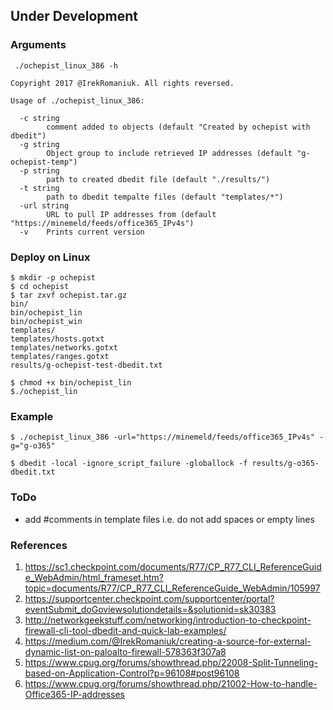 
## Under Development 

### Arguments

```
 ./ochepist_linux_386 -h

Copyright 2017 @IrekRomaniuk. All rights reversed.

Usage of ./ochepist_linux_386:

  -c string
        comment added to objects (default "Created by ochepist with dbedit")
  -g string
        Object group to include retrieved IP addresses (default "g-ochepist-temp")
  -p string
        path to created dbedit file (default "./results/")
  -t string
        path to dbedit tempalte files (default "templates/*")
  -url string
        URL to pull IP addresses from (default "https://minemeld/feeds/office365_IPv4s")
  -v    Prints current version
```

### Deploy on Linux

```
$ mkdir -p ochepist                
$ cd ochepist
$ tar zxvf ochepist.tar.gz         
bin/
bin/ochepist_lin
bin/ochepist_win
templates/
templates/hosts.gotxt
templates/networks.gotxt
templates/ranges.gotxt
results/g-ochepist-test-dbedit.txt

$ chmod +x bin/ochepist_lin 
$./ochepist_lin

```

### Example

```
$ ./ochepist_linux_386 -url="https://minemeld/feeds/office365_IPv4s" -g="g-o365"

$ dbedit -local -ignore_script_failure -globallock -f results/g-o365-dbedit.txt

```
### ToDo

+ add #comments in template files i.e. do not add spaces or empty lines

### References

1. https://sc1.checkpoint.com/documents/R77/CP_R77_CLI_ReferenceGuide_WebAdmin/html_frameset.htm?topic=documents/R77/CP_R77_CLI_ReferenceGuide_WebAdmin/105997
2. https://supportcenter.checkpoint.com/supportcenter/portal?eventSubmit_doGoviewsolutiondetails=&solutionid=sk30383
3. http://networkgeekstuff.com/networking/introduction-to-checkpoint-firewall-cli-tool-dbedit-and-quick-lab-examples/
4. https://medium.com/@IrekRomaniuk/creating-a-source-for-external-dynamic-list-on-paloalto-firewall-578363f307a8
5. https://www.cpug.org/forums/showthread.php/22008-Split-Tunneling-based-on-Application-Control?p=96108#post96108
6. https://www.cpug.org/forums/showthread.php/21002-How-to-handle-Office365-IP-addresses

